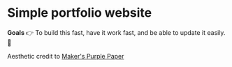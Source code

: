 # Simple portfolio website

**Goals** 👉 To build this fast, have it work fast, and be able to update it easily.🦾

Aesthetic credit to [Maker's Purple Paper](https://nikolai.fyi/purple/)
